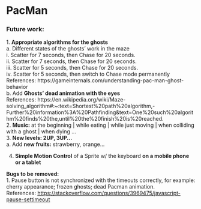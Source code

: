 # PacMan
 
<h3>Future work:</h3>
1. <b>Appropriate algorithms for the ghosts</b> </br>
  a. Different states of the ghosts’ work in the maze</br>
     i. Scatter for 7 seconds, then Chase for 20 seconds.</br>
     ii. Scatter for 7 seconds, then Chase for 20 seconds.</br>
     iii. Scatter for 5 seconds, then Chase for 20 seconds.</br>
     iv. Scatter for 5 seconds, then switch to Chase mode permanently</br> 
      References: https://gameinternals.com/understanding-pac-man-ghost-behavior</br>
   b. Add  <b>Ghosts’ dead animation with the eyes</b> </br>
	References: https://en.wikipedia.org/wiki/Maze-solving_algorithm#:~:text=Shortest%20path%20algorithm,-Further%20information%3A%20Pathfinding&text=One%20such%20algorithm%20finds%20the,until%20the%20finish%20is%20reached. </br>
2. <b>Music:</b>  at the beginning | while eating | while just moving | when colliding with a ghost | when dying … </br>
3. <b>New levels: 2UP, 3UP... </b> </br>
      a. Add <b>new fruits:</b> strawberry, orange… </br>

4. <b>Simple Motion Control</b> of a Sprite w/ the keyboard <b>on a mobile phone or a tablet</b> </br>

<b>Bugs to be removed:</b></br>
	1. Pause button is not synchronized with the timeouts correctly, 
for example: cherry appearance; frozen ghosts; dead Pacman animation. </br>
References: https://stackoverflow.com/questions/3969475/javascript-pause-settimeout



